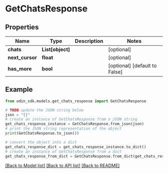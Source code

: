 # GetChatsResponse


## Properties

Name | Type | Description | Notes
------------ | ------------- | ------------- | -------------
**chats** | **List[object]** |  | [optional] 
**next_cursor** | **float** |  | [optional] 
**has_more** | **bool** |  | [optional] [default to False]

## Example

```python
from odin_sdk.models.get_chats_response import GetChatsResponse

# TODO update the JSON string below
json = "{}"
# create an instance of GetChatsResponse from a JSON string
get_chats_response_instance = GetChatsResponse.from_json(json)
# print the JSON string representation of the object
print(GetChatsResponse.to_json())

# convert the object into a dict
get_chats_response_dict = get_chats_response_instance.to_dict()
# create an instance of GetChatsResponse from a dict
get_chats_response_from_dict = GetChatsResponse.from_dict(get_chats_response_dict)
```
[[Back to Model list]](../README.md#documentation-for-models) [[Back to API list]](../README.md#documentation-for-api-endpoints) [[Back to README]](../README.md)


